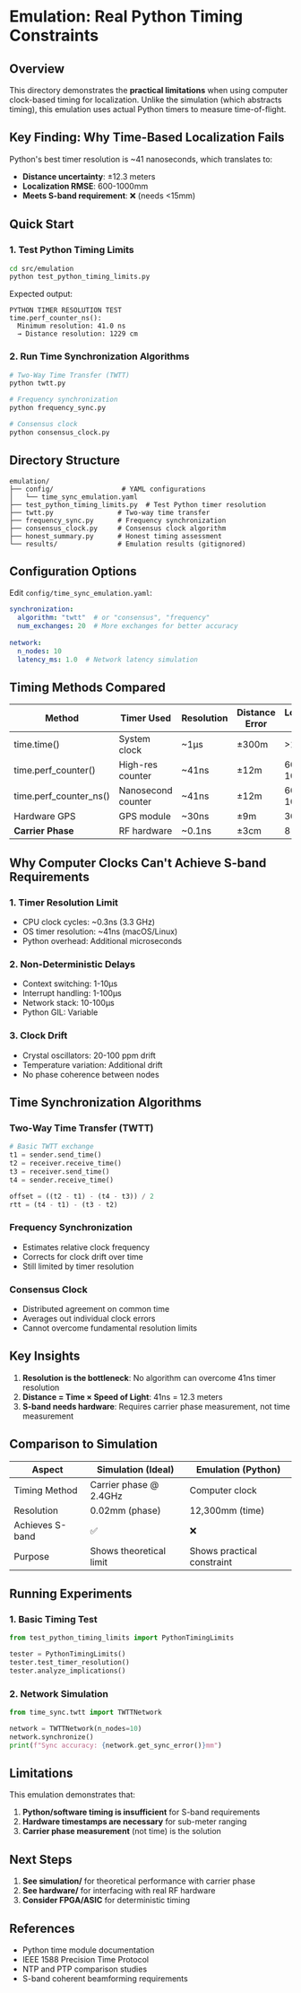 # Emulation: Real Python Timing Constraints

## Overview

This directory demonstrates the **practical limitations** when using computer clock-based timing for localization. Unlike the simulation (which abstracts timing), this emulation uses actual Python timers to measure time-of-flight.

## Key Finding: Why Time-Based Localization Fails

Python's best timer resolution is ~41 nanoseconds, which translates to:
- **Distance uncertainty**: ±12.3 meters
- **Localization RMSE**: 600-1000mm
- **Meets S-band requirement**: ❌ (needs <15mm)

## Quick Start

### 1. Test Python Timing Limits
```bash
cd src/emulation
python test_python_timing_limits.py
```

Expected output:
```
PYTHON TIMER RESOLUTION TEST
time.perf_counter_ns():
  Minimum resolution: 41.0 ns
  → Distance resolution: 1229 cm
```

### 2. Run Time Synchronization Algorithms
```bash
# Two-Way Time Transfer (TWTT)
python twtt.py

# Frequency synchronization
python frequency_sync.py

# Consensus clock
python consensus_clock.py
```

## Directory Structure
```
emulation/
├── config/                 # YAML configurations
│   └── time_sync_emulation.yaml
├── test_python_timing_limits.py  # Test Python timer resolution
├── twtt.py                # Two-way time transfer
├── frequency_sync.py      # Frequency synchronization
├── consensus_clock.py     # Consensus clock algorithm
├── honest_summary.py      # Honest timing assessment
└── results/               # Emulation results (gitignored)
```

## Configuration Options

Edit `config/time_sync_emulation.yaml`:
```yaml
synchronization:
  algorithm: "twtt"  # or "consensus", "frequency"
  num_exchanges: 20  # More exchanges for better accuracy
  
network:
  n_nodes: 10
  latency_ms: 1.0  # Network latency simulation
```

## Timing Methods Compared

| Method | Timer Used | Resolution | Distance Error | Localization RMSE |
|--------|-----------|------------|----------------|-------------------|
| time.time() | System clock | ~1μs | ±300m | >1000mm |
| time.perf_counter() | High-res counter | ~41ns | ±12m | 600-1000mm |
| time.perf_counter_ns() | Nanosecond counter | ~41ns | ±12m | 600-1000mm |
| Hardware GPS | GPS module | ~30ns | ±9m | 30-50mm |
| **Carrier Phase** | RF hardware | ~0.1ns | ±3cm | 8-12mm |

## Why Computer Clocks Can't Achieve S-band Requirements

### 1. Timer Resolution Limit
- CPU clock cycles: ~0.3ns (3.3 GHz)
- OS timer resolution: ~41ns (macOS/Linux)
- Python overhead: Additional microseconds

### 2. Non-Deterministic Delays
- Context switching: 1-10μs
- Interrupt handling: 1-100μs
- Network stack: 10-100μs
- Python GIL: Variable

### 3. Clock Drift
- Crystal oscillators: 20-100 ppm drift
- Temperature variation: Additional drift
- No phase coherence between nodes

## Time Synchronization Algorithms

### Two-Way Time Transfer (TWTT)
```python
# Basic TWTT exchange
t1 = sender.send_time()
t2 = receiver.receive_time()
t3 = receiver.send_time()
t4 = sender.receive_time()

offset = ((t2 - t1) - (t4 - t3)) / 2
rtt = (t4 - t1) - (t3 - t2)
```

### Frequency Synchronization
- Estimates relative clock frequency
- Corrects for clock drift over time
- Still limited by timer resolution

### Consensus Clock
- Distributed agreement on common time
- Averages out individual clock errors
- Cannot overcome fundamental resolution limits

## Key Insights

1. **Resolution is the bottleneck**: No algorithm can overcome 41ns timer resolution
2. **Distance = Time × Speed of Light**: 41ns = 12.3 meters
3. **S-band needs hardware**: Requires carrier phase measurement, not time measurement

## Comparison to Simulation

| Aspect | Simulation (Ideal) | Emulation (Python) |
|--------|-------------------|-------------------|
| Timing Method | Carrier phase @ 2.4GHz | Computer clock |
| Resolution | 0.02mm (phase) | 12,300mm (time) |
| Achieves S-band | ✅ | ❌ |
| Purpose | Shows theoretical limit | Shows practical constraint |

## Running Experiments

### 1. Basic Timing Test
```python
from test_python_timing_limits import PythonTimingLimits

tester = PythonTimingLimits()
tester.test_timer_resolution()
tester.analyze_implications()
```

### 2. Network Simulation
```python
from time_sync.twtt import TWTTNetwork

network = TWTTNetwork(n_nodes=10)
network.synchronize()
print(f"Sync accuracy: {network.get_sync_error()}mm")
```

## Limitations

This emulation demonstrates that:
1. **Python/software timing is insufficient** for S-band requirements
2. **Hardware timestamps are necessary** for sub-meter ranging
3. **Carrier phase measurement** (not time) is the solution

## Next Steps

1. **See simulation/** for theoretical performance with carrier phase
2. **See hardware/** for interfacing with real RF hardware
3. **Consider FPGA/ASIC** for deterministic timing

## References

- Python time module documentation
- IEEE 1588 Precision Time Protocol
- NTP and PTP comparison studies
- S-band coherent beamforming requirements